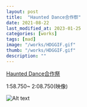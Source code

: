 ```yaml
---
layout: post
title:  "Haunted Dance合作祭"
date: 2021-08-22
last_modified_at: 2023-01-25
categories: [works]
tags: [mad]
image: "/works/HDGGIF.gif"
thumb: "/works/HDGGIF.gif"
description: ""
---
```


<script type="application/javascript" src="https://embed.nicovideo.jp/watch/sm39222955/script?w=640&h=360"></script><noscript><a href="https://www.nicovideo.jp/watch/sm39222955">Haunted Dance合作祭</a></noscript>

1:58.750~ 2:08.750(映像)

![Alt text](/works/HDGGIF.gif)